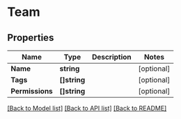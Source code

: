 # Team

## Properties
Name | Type | Description | Notes
------------ | ------------- | ------------- | -------------
**Name** | **string** |  | [optional] 
**Tags** | **[]string** |  | [optional] 
**Permissions** | **[]string** |  | [optional] 

[[Back to Model list]](../README.md#documentation-for-models) [[Back to API list]](../README.md#documentation-for-api-endpoints) [[Back to README]](../README.md)


